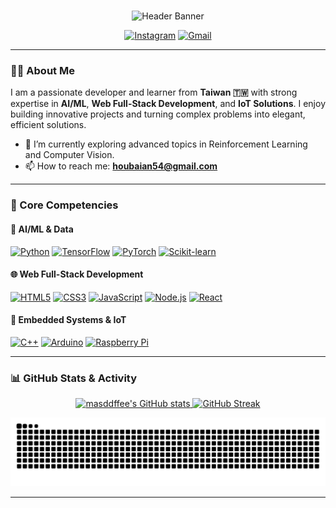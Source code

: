 # 
<p align="center">
  <img src="https://capsule-render.vercel.app/api?type=slice&color=00008B&height=350&section=header&text=Ay-Mr%20(masddffee)&fontSize=70&fontColor=ffffff&animation=fadeIn" alt="Header Banner"/>
</p>

<p align="center">
  <a href="https://www.instagram.com/ay_.0424?igsh=MWlvMHg4YWZ0bTVv&utm_source=qr"><img src="https://img.shields.io/badge/Instagram-E4405F?style=for-the-badge&logo=instagram&logoColor=white" alt="Instagram"></a>
  <a href="mailto:houbaian54@gmail.com"><img src="https://img.shields.io/badge/Gmail-D14836?style=for-the-badge&logo=gmail&logoColor=white" alt="Gmail"></a>
</p>

---

### 👨‍💻 About Me

I am a passionate developer and learner from **Taiwan 🇹🇼** with strong expertise in **AI/ML**, **Web Full-Stack Development**, and **IoT Solutions**. I enjoy building innovative projects and turning complex problems into elegant, efficient solutions.

- 🌱 I’m currently exploring advanced topics in Reinforcement Learning and Computer Vision.
- 📫 How to reach me: **houbaian54@gmail.com**

---

### 🚀 Core Competencies

#### 🤖 AI/ML & Data
<p>
  <a href="#"><img alt="Python" src="https://img.shields.io/badge/Python-3776AB?style=for-the-badge&logo=python&logoColor=white"></a>
  <a href="#"><img alt="TensorFlow" src="https://img.shields.io/badge/TensorFlow-FF6F00?style=for-the-badge&logo=tensorflow&logoColor=white"></a>
  <a href="#"><img alt="PyTorch" src="https://img.shields.io/badge/PyTorch-EE4C2C?style=for-the-badge&logo=pytorch&logoColor=white"></a>
  <a href="#"><img alt="Scikit-learn" src="https://img.shields.io/badge/scikit--learn-F7931E?style=for-the-badge&logo=scikit-learn&logoColor=white"></a>
</p>

#### 🌐 Web Full-Stack Development
<p>
  <a href="#"><img alt="HTML5" src="https://img.shields.io/badge/HTML5-E34F26?style=for-the-badge&logo=html5&logoColor=white"></a>
  <a href="#"><img alt="CSS3" src="https://img.shields.io/badge/CSS3-1572B6?style=for-the-badge&logo=css3&logoColor=white"></a>
  <a href="#"><img alt="JavaScript" src="https://img.shields.io/badge/JavaScript-F7DF1E?style=for-the-badge&logo=javascript&logoColor=black"></a>
  <a href="#"><img alt="Node.js" src="https://img.shields.io/badge/Node.js-339933?style=for-the-badge&logo=nodedotjs&logoColor=white"></a>
  <a href="#"><img alt="React" src="https://img.shields.io/badge/React-20232A?style=for-the-badge&logo=react&logoColor=61DAFB"></a>
</p>

#### 🔌 Embedded Systems & IoT
<p>
  <a href="#"><img alt="C++" src="https://img.shields.io/badge/C%2B%2B-00599C?style=for-the-badge&logo=c%2B%2B&logoColor=white"></a>
  <a href="#"><img alt="Arduino" src="https://img.shields.io/badge/Arduino-00979D?style=for-the-badge&logo=Arduino&logoColor=white"></a>
  <a href="#"><img alt="Raspberry Pi" src="https://img.shields.io/badge/-Raspberry%20Pi-C51A4A?style=for-the-badge&logo=Raspberry-Pi"></a>
</p>

---

### 📊 GitHub Stats & Activity

<p align="center">
  <a href="https://github.com/masddffee">
    <img src="https://github-readme-stats.vercel.app/api?username=masddffee&show_icons=true&theme=dracula&locale=en" alt="masddffee's GitHub stats" />
  </a>
  <a href="https://github.com/masddffee">
    <img src="https://github-readme-streak-stats.herokuapp.com/?user=masddffee&theme=dracula&locale=en" alt="GitHub Streak" />
  </a>
</p>

<p align="center">
  <img src="https://github.com/masddffee/masddffee/blob/output/github-contribution-grid-snake.svg" alt="contribution snake" />
</p>

---

